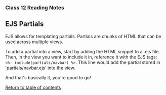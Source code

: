### Class 12 Reading Notes

## EJS Partials

EJS allows for templating partials. Partials are chunks of HTML that can be used across multiple views.

To add a partial into a view, start by adding the HTML snippet to a .ejs file. Then, in the view you want to include it in, reference it with the EJS tags: `<%- include(partials/navbar) %>`. This line would add the partial stored in 'partials/navbar.ejs' into the view.

And that's basically it, you're good to go!

[Return to table of contents](../README.md)
